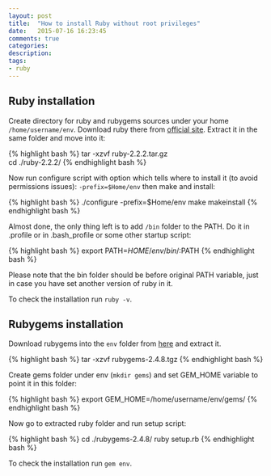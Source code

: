 ```yaml
---
layout: post
title:  "How to install Ruby without root privileges"
date:   2015-07-16 16:23:45
comments: true
categories:
description: 
tags: 
- ruby
---
```


## Ruby installation

Create directory for ruby and rubygems sources under your home `/home/username/env`. Download ruby there from [official site](https://www.ruby-lang.org/en/downloads/). Extract it in the same folder and move into it:

{% highlight bash %}
tar -xzvf ruby-2.2.2.tar.gz         
cd ./ruby-2.2.2/
{% endhighlight bash %}

Now run configure script with option which tells where to install it (to avoid permissions issues): `-prefix=$Home/env` then make and install:

{% highlight bash %}
./configure -prefix=$Home/env
make
makeinstall
{% endhighlight bash %}

Almost done, the only thing left is to add `/bin` folder to the PATH. Do it in .profile or in .bash_profile or some other startup script:

{% highlight bash %}
export PATH=$HOME/env/bin/:$PATH
{% endhighlight bash %}

Please note that the bin folder should be before original PATH variable, just in case you have set another version of ruby in it.

To check the installation run `ruby -v`.

## Rubygems installation

Download rubygems into the `env` folder from [here](https://rubygems.org/pages/download) and extract it.

{% highlight bash %}
tar -xzvf rubygems-2.4.8.tgz
{% endhighlight bash %}

Create gems folder under env (`mkdir gems`) and set GEM_HOME variable to point it in this folder:

{% highlight bash %}
export GEM_HOME=/home/username/env/gems/
{% endhighlight bash %}

Now go to extracted ruby folder and run setup script:

{% highlight bash %}
cd ./rubygems-2.4.8/
ruby setup.rb
{% endhighlight bash %}

To check the installation run `gem env`.